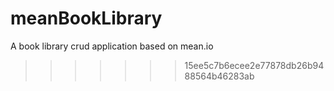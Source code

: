 

meanBookLibrary
===============

A book library crud application based on mean.io
>>>>>>> 15ee5c7b6ecee2e77878db26b9488564b46283ab
